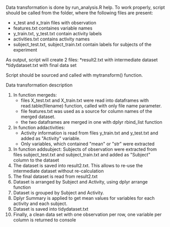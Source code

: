 Data transformation is done by run_analysis.R help.
To work properly, script should be called from the folder, where the following files are present:

* x_test and x_train files with observation
* features.txt containes variable names
* y_train.txt, y_test.txt contain activity labels
* activities.txt contains activity names 
* subject_test.txt, subject_train.txt contain labels for subjects of the experiment

As output, script will create 2 files:
*result2.txt with intermediate dataset
*tidydataset.txt with final data set

Script should be sourced and called with mytransform() function.

Data transformation description

1. In function mergeds:
	* files X_test.txt and X_train.txt were read into dataframes with read.table(filename) function, called with only file name parameter.
	* file features.txt was used as a source for column names of the merged dataset.
	* the two dataframes are merged in one with dplyr rbind_list function
2. In function addactivities:
	*  Activity information is read from files y_train.txt and y_test.txt and added as "Activity" variable. 
	* Only variables, which contained "mean" or "str" were extracted
3. In function addsubject: Subjects of observation were extracted from files subject_test.txt and subject_train.txt and added as "Subject" column to the dataset
4. The dataset is saved into result2.txt. This allows to re-use the intermediate dataset without re-calculation
5. The final dataset is read from result2.txt
6. Dataset is arranged by Subject and Activity, using dplyr arrange function
7. Dataset is grouped by Subject and Activity.
8. Dplyr Summary is applied to get mean values for variables for each activity and each subject.
9. Dataset is saved into tidydataset.txt
10. Finally, a clean data set with one observation per row, one variable per column is returned to console


 